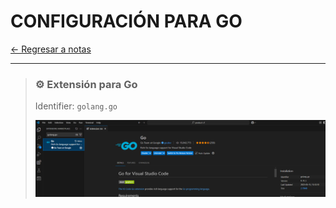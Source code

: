# CONFIGURACIÓN PARA GO

[← Regresar a notas](../../README.md) <br>

---

> ### ⚙️ Extensión para Go
> Identifier: `golang.go`
> 
> ![img.png](resources/golang.go.png)